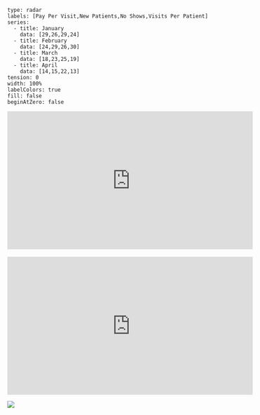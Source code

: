 
```chart
type: radar
labels: [Pay Per Visit,New Patients,No Shows,Visits Per Patient]
series:
  - title: January
    data: [29,26,29,24]
  - title: February
    data: [24,29,26,30]
  - title: March
    data: [18,23,25,19]
  - title: April
    data: [14,15,22,13]	
tension: 0
width: 100%
labelColors: true
fill: false
beginAtZero: false
```

<center><iframe width="560" height="315" src="https://www.youtube.com/embed/Y6Ot2Q-7XTA" title="YouTube video player" frameborder="0" allow="accelerometer; autoplay; clipboard-write; encrypted-media; gyroscope; picture-in-picture" allowfullscreen></iframe></center><br>

<center><iframe width="560" height="315" src="https://www.youtube.com/embed/EkEMWIAYJ3Q" title="YouTube video player" frameborder="0" allow="accelerometer; autoplay; clipboard-write; encrypted-media; gyroscope; picture-in-picture" allowfullscreen></iframe></center>


![](https://i.imgur.com/kbnPNwB.png)
